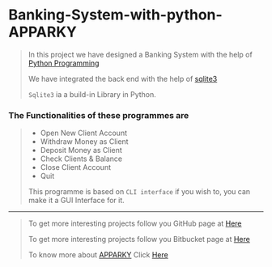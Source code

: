 # Banking-System-with-python-APPARKY

> In this project we have designed a Banking System with the help of [Python Programming](https://www.python.org/)
> 
> We have integrated the back end with the help of [sqlite3](https://sqlite.org/index.html)
> 
> `Sqlite3` ia a build-in Library in Python.
> 
### The Functionalities of these programmes are
> 
> - Open New Client Account      
> - Withdraw Money as Client
> - Deposit Money as Client
> - Check Clients & Balance   
> - Close Client Account      
> - Quit                      
> 
> This programme is based on `CLI interface` if you wish to, you can make it a GUI Interface for it.
> 


-------------------
> 
> To get more interesting projects follow you GitHub page at [Here](https://github.com/Apparky)
> 
> To get more interesting projects follow you Bitbucket page at [Here](https://bitbucket.org/apparky-web/workspace/overview)
> 
> To know more about [APPARKY](https://apparky-soumenmtec-gmailcom.vercel.app/) Click [Here](https://apparky-soumenmtec-gmailcom.vercel.app/)

